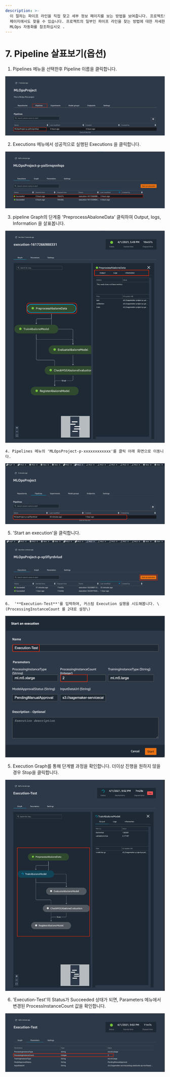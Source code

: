 ```yaml
---
description: >-
  이 절차는 파이프 라인을 직접 찾고 세부 정보 페이지를 보는 방법을 보여줍니다. 프로젝트의 일부인 파이프 라인은 프로젝트의 세부 정보
  페이지에서도 찾을 수 있습니다. 프로젝트의 일부인 파이프 라인을 찾는 방법에 대한 자세한 내용은 SageMaker 프로젝트를 사용하여
  MLOps 자동화를 참조하십시오 .
---
```


# 7. Pipeline 살표보기\(옵션\)

1. Pipelines 메뉴을 선택한후 Pipeline 이름을 클릭합니다.

![](.gitbook/assets/screen-shot-2021-04-01-at-8.44.49-pm.png)

   2. Executions 메뉴에서 성공적으로 실행된 Executions 을 클릭합니다. 

![](.gitbook/assets/screen-shot-2021-04-01-at-8.47.40-pm%20%281%29.png)

   3. pipeline Graph의 단계중 'PreprocessAbaloneData' 클릭하여 Output, logs, Information 을 살표봅니다.

![](.gitbook/assets/screen-shot-2021-04-01-at-8.50.08-pm.png)

    4. Pipelines 메뉴의 'MLOpsProject-p-xxxxxxxxxxxx'를 클릭 아래 화면으로 이동니다. 

![](.gitbook/assets/screen-shot-2021-06-06-at-9.26.54-pm.png)

   5. 'Start an execution'을 클릭합니다.

![](.gitbook/assets/screen-shot-2021-06-06-at-9.26.31-pm.png)

    6.  '**Execution-Test**'를 입력하여, 커스텀 Execution 실행을 시도해봅니다. \(ProcessingInstanceCount 를 2대로 설정\)

![](.gitbook/assets/screen-shot-2021-04-01-at-9.02.33-pm.png)



  5. Execution Graph를 통해 단계별 과정을 확인합니다. 더이상 진행을 원하지 않을 경우 Stop을 클릭합니다.

![](.gitbook/assets/screen-shot-2021-04-01-at-9.10.35-pm.png)

  6. 'Execution-Test'의 Status가 Succeeded 상태가 되면, Parameters 메뉴에서 변경된 ProcessInstanceCount 값을 확인합니다.

![](.gitbook/assets/screen-shot-2021-04-01-at-9.50.37-pm.png)



